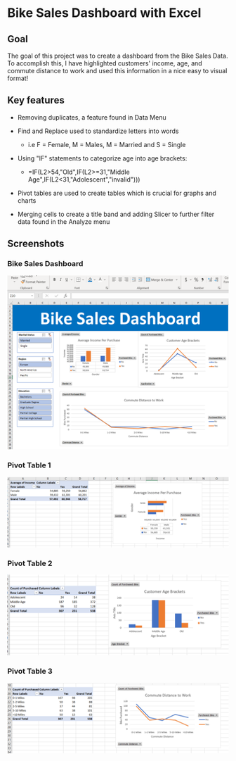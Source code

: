 # Bike Sales Dashboard with Excel

## Goal 

The goal of this project was to create a dashboard from the Bike Sales Data. To accomplish this, I have highlighted customers' income, age, and commute distance to work and used this information in a nice easy to visual format!

## Key features 

- Removing duplicates, a feature found in Data Menu

- Find and Replace used to standardize letters into words
  - i.e F = Female, M = Males, M = Married and S = Single

- Using "IF" statements to categorize age into age brackets:
  - =IF(L2>54,"Old",IF(L2>=31,"Middle Age",IF(L2<31,"Adolescent","invalid")))

- Pivot tables are used to create tables which is crucial for graphs and charts

- Merging cells to create a title band and adding Slicer to further filter data found in the Analyze menu

## Screenshots

### Bike Sales Dashboard

![Screenshot of the bike sales dashboard](images/screenshot1.PNG)

### Pivot Table 1

![Pivot table screenshot 1](images/pivot-table-screenshot1.PNG)

### Pivot Table 2

![Pivot table screenshot 1](images/pivot-table-screenshot2.PNG)

### Pivot Table 3

![Pivot table screenshot 1](images/pivot-table-screenshot3.PNG)


